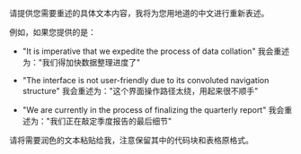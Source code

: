 请提供您需要重述的具体文本内容，我将为您用地道的中文进行重新表述。

例如，如果您提供的是：
- "It is imperative that we expedite the process of data collation"
我会重述为："我们得加快数据整理进度了"

- "The interface is not user-friendly due to its convoluted navigation structure"
我会重述为："这个界面操作路径太绕，用起来很不顺手"

- "We are currently in the process of finalizing the quarterly report"
我会重述为："我们正在敲定季度报告的最后细节"

请将需要润色的文本粘贴给我，注意保留其中的代码块和表格原格式。